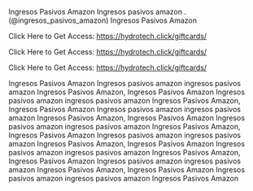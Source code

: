 Ingresos Pasivos Amazon Ingresos pasivos amazon . (@ingresos_pasivos_amazon) Ingresos Pasivos Amazon

Click Here to Get Access: https://hydrotech.click/giftcards/

Click Here to Get Access: https://hydrotech.click/giftcards/

Click Here to Get Access: https://hydrotech.click/giftcards/

Ingresos Pasivos Amazon Ingresos pasivos amazon ingresos pasivos amazon Ingresos Pasivos Amazon, Ingresos Pasivos Amazon Ingresos pasivos amazon ingresos pasivos amazon Ingresos Pasivos Amazon, Ingresos Pasivos Amazon Ingresos pasivos amazon ingresos pasivos amazon Ingresos Pasivos Amazon, Ingresos Pasivos Amazon Ingresos pasivos amazon ingresos pasivos amazon Ingresos Pasivos Amazon, Ingresos Pasivos Amazon Ingresos pasivos amazon ingresos pasivos amazon Ingresos Pasivos Amazon, Ingresos Pasivos Amazon Ingresos pasivos amazon ingresos pasivos amazon Ingresos Pasivos Amazon, Ingresos Pasivos Amazon Ingresos pasivos amazon ingresos pasivos amazon Ingresos Pasivos Amazon, Ingresos Pasivos Amazon Ingresos pasivos amazon ingresos pasivos amazon Ingresos Pasivos Amazon
